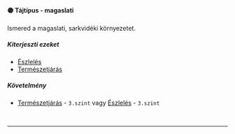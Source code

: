 #### 🟣 Tájtípus - magaslati

Ismered a magaslati, sarkvidéki környezetet.

##### Kiterjeszti ezeket

- [Észlelés](../kepzettsegek.primer.altalanos/eszleles.md)
- [Természetjárás](../kepzettsegek.szekunder/termeszetjaras.md)

##### Követelmény

- [Természetjárás](../kepzettsegek.szekunder/termeszetjaras.md) - `3.szint` vagy [Észlelés](../kepzettsegek.primer.altalanos/eszleles.md) - `3.szint`

<br />

---

